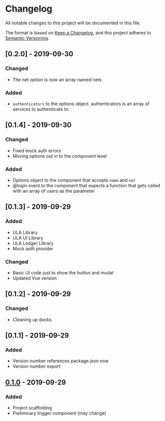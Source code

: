 # Changelog
All notable changes to this project will be documented in this file.

The format is based on [Keep a Changelog](https://keepachangelog.com/en/1.0.0/),
and this project adheres to [Semantic Versioning](https://semver.org/spec/v2.0.0.html).

## [0.2.0] - 2019-09-30
### Changed
- The net option is now an array named nets
### Added
- `authenticators` to the options object. authenticators is an array of services to authenticate to.

## [0.1.4] - 2019-09-30
### Changed
- Fixed mock auth errors
- Moving options out in to the component level
### Added
- Options object to the component that accepts `name` and `net`
- @login event to the component that expects a function that gets called with an array of users as the parameter

## [0.1.3] - 2019-09-29
### Added
- ULA Library
- ULA UI Library
- ULA Ledger Library
- Mock auth provider
### Changed
- Basic UI code just to show the button and modal
- Updated Vue version

## [0.1.2] - 2019-09-29
### Changed
- Cleaning up docks

## [0.1.1] - 2019-09-29
### Added
- Version number references package.json now
- Version number export

## [0.1.0] - 2019-09-29
### Added
- Project scaffolding
- Preliminary trigger component (may change)


[0.1.0]: https://github.com/olivierlacan/keep-a-changelog/releases/tag/v0.0.1